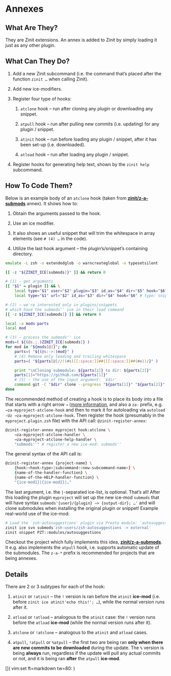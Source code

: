# Annexes 

## What Are They?

They are Zinit extensions. An annex is added to Zinit by simply loading it
just as any other plugin.

## What Can They Do?

1.  Add a new Zinit subcommand (i.e. the command that’s placed after the
    function `zinit …` when calling Zinit).

2.  Add new ice-modifiers.

3.  Register four type of hooks:
    
    1.  `atclone` hook – run after cloning any plugin or downloading any
	snippet.
    
    2.  `atpull` hook – run after pulling new commits (i.e. updating) for any
        plugin / snippet.
    
    3.  `atinit` hook – run before loading any plugin / snippet, after it has
        been set-up (i.e. downloaded).
    
    4.  `atload` hook – run after loading any plugin / snippet.

4.  Register hooks for generating help text, shown by the `zinit help`
    subcommand.

## How To Code Them?

Below is an example body of an `atclone` hook (taken from
[**zinit/z-a-submods**](https://github.com/zinit/z-a-submods) annex). It
shows how to:

1.  Obtain the arguments passed to the hook.

2.  Use an ice modifier.

3.  It also shows an useful snippet that will trim the whitespace in array
    elements (see `# (4) …` in the code).

4.  Utilize the last hook argument – the plugin’s/snippet’s containing
    directory.

<!-- end list -->

``` zsh
emulate -L zsh -o extendedglob -o warncreateglobal -o typesetsilent

[[ -z "${ZINIT_ICE[submods]}" ]] && return 0

# (1) – get arguments
[[ "$1" = plugin ]] && \
    local type="$1" user="$2" plugin="$3" id_as="$4" dir="$5" hook="$6" || \
    local type="$1" url="$2" id_as="$3" dir="$4" hook="$6" # type: snippet

# (2) – we're interested only in plugins/snippets
# which have the submods'' ice in their load command
[[ -z ${ZINIT_ICE[submods]} ]] && return 0

local -a mods parts
local mod

# (3) – process the submods'' ice
mods=( ${(@s.;.)ZINIT_ICE[submods]} )
for mod in "${mods[@]}"; do
    parts=( "${(@s:->:)mod}" )
    # (4) Remove only leading and trailing whitespace
    parts=( "${parts[@]//((#s)[[:space:]]##|[[:space:]]##(#e))/}" )

    print "\nCloning submodule: ${parts[1]} to dir: ${parts[2]}"
    parts[1]="https://github.com/${parts[1]}"
    # (5) – the use of the input argument: `$dir'
    command git -C "$dir" clone --progress "${parts[1]}" "${parts[2]}"
done
```

The recommended method of creating a hook is to place its body into a file that
starts with a right arrow `→` ([more
information](http://zdharma.org/Zsh-100-Commits-Club/Zsh-Plugin-Standard.html#namespacing),
and also a `za-` prefix, e.g. `→za-myproject-atclone-hook` and then to mark it
for autoloading via `autoload -Uz →za-myproject-atclone-hook`. Then register the
hook (presumably in the `myproject.plugin.zsh` file) with the API call:
`@zinit-register-annex`:

``` zsh
@zinit-register-annex myproject hook:atclone \
    →za-myproject-atclone-handler \
    →za-myproject-atclone-help-handler \
    "submods''" # register a new ice-mod: submods''
```

The general syntax of the API call is:

``` zsh
@zinit-register-annex {project-name} \
    {hook:<hook-type>|subcommand:<new-subcommand-name>} \
    {name-of-the-handler-function} \
    {name-of-the-HELP-handler-function} \
    "{ice-mod1}|{ice-mod2}|…"
```

The last argument, i.e. the `|`-separated ice-list, is optional. That’s all\!
After this loading the plugin `myproject` will set up the new ice-mod `submods`
that will have syntax `submods'{user}/{plugin} –> {output-dir}; …'` and
will clone submodules when installing the original plugin or snippet\! Example
real-world use of the ice-mod:

``` zsh
# Load the `zsh-autosuggestions' plugin via Prezto module: `autosuggestions'
zinit ice svn submods'zsh-users/zsh-autosuggestions -> external'
zinit snippet PZT::modules/autosuggestions
```

Checkout the project which fully implements this idea,
[**zinit/z-a-submods**](https://github.com/zinit/z-a-submods). It e.g. also
implements the `atpull` hook, i.e. supports automatic update of the submodules.
The `z-a-*` prefix is recommended for projects that are being annexes.

## Details

There are 2 or 3 subtypes for each of the hook:

1.  `atinit` or `!atinit` – the `!` version is ran before the `atinit`
    **ice-mod** (i.e. before `zinit ice atinit'echo this!'; …`), while
    the normal version runs after it.

2.  `atload` or `!atload` – analogous to the `atinit` case: the `!` version runs
    before the `atload` **ice-mod** (while the normal version runs after it).

3.  `atclone` or `!atclone` – analogous to the `atinit` and `atload` cases.

4.  `atpull`, `!atpull` or `%atpull` – the first two are being ran **only when
    there are new commits to be downloaded** during the update. The `%` version
    is being **always** run, regardless if the update will pull any actual
    commits or not, and it is being ran **after** the `atpull` **ice-mod**.

[]( vim:set ft=markdown tw=80: )
